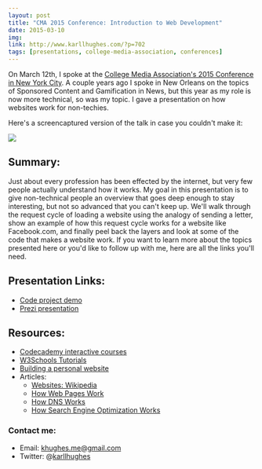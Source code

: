 ```yaml
---
layout: post
title: "CMA 2015 Conference: Introduction to Web Development"
date: 2015-03-10
img: 
link: http://www.karllhughes.com/?p=702
tags: [presentations, college-media-association, conferences]
---
```

On March 12th, I spoke at the [College Media Association's 2015 Conference in New York City](http://nyc15.net/). A couple years ago I spoke in New Orleans on the topics of Sponsored Content and Gamification in News, but this year as my role is now more technical, so was my topic. I gave a presentation on how websites work for non-techies. 

Here's a screencaptured version of the talk in case you couldn't make it:

[![](https://i.imgur.com/CI9vwqs.png)](https://www.youtube.com/watch?v=2Pa_JQa1Fns)

## Summary:

Just about every profession has been effected by the internet, but very few people actually understand how it works. My goal in this presentation is to give non-technical people an overview that goes deep enough to stay interesting, but not so advanced that you can't keep up. We'll walk through the request cycle of loading a website using the analogy of sending a letter, show an example of how this request cycle works for a website like Facebook.com, and finally peel back the layers and look at some of the code that makes a website work. If you want to learn more about the topics presented here or you'd like to follow up with me, here are all the links you'll need.

## Presentation Links:

*   [Code project demo](https://github.com/karllhughes/cma-demo)
*   [Prezi presentation](https://prezi.com/uverv56kwn_x/introduction-to-the-web/)

## Resources:

*   [Codecademy interactive courses](http://codecademy.com)
*   [W3Schools Tutorials](http://w3schools.com)
*   [Building a personal website](http://collegeinfogeek.com/personal-website)
*   Articles:
    *   [Websites: Wikipedia](https://en.wikipedia.org/wiki/Website)
    *   [How Web Pages Work](http://computer.howstuffworks.com/web-page.htm)
    *   [How DNS Works](http://computer.howstuffworks.com/dns.htm)
    *   [How Search Engine Optimization Works](http://computer.howstuffworks.com/search-engine-optimization.htm)

### Contact me:

*   Email: [khughes.me@gmail.com](mailto:khughes.me@gmail.com)
*   Twitter: @[karllhughes](http://twitter.com/karllhughes)
